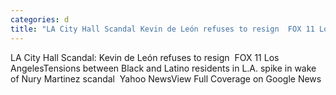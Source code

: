 ```yaml
---
categories: d
title: "LA City Hall Scandal Kevin de León refuses to resign  FOX 11 Los Angeles"
---
```

LA City Hall Scandal: Kevin de León refuses to resign&nbsp;&nbsp;FOX 11 Los AngelesTensions between Black and Latino residents in L.A. spike in wake of Nury Martinez scandal&nbsp;&nbsp;Yahoo NewsView Full Coverage on Google News